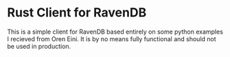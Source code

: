 # Rust Client for RavenDB

This is a simple client for RavenDB based entirely on some python examples I recieved from Oren Eini.  It is by no means fully functional and should not be used in production.  
